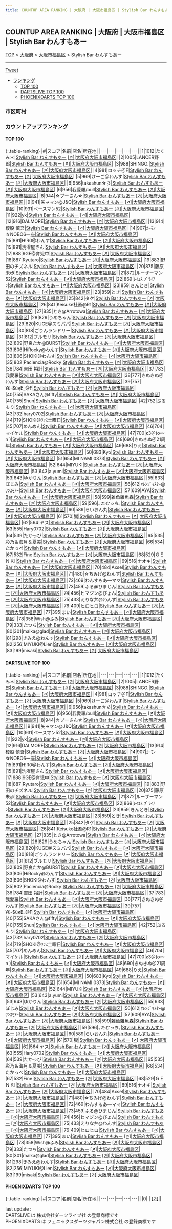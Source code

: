 ```yaml
---
title: COUNTUP AREA RANKING | 大阪府 | 大阪市福島区 | Stylish Bar わんすもあー
---
```

## COUNTUP AREA RANKING | 大阪府 | 大阪市福島区 | Stylish Bar わんすもあー

[TOP](/darts/rank/) > [大阪府](/darts/rank/大阪府/) > [大阪市福島区](/darts/rank/大阪府/大阪市福島区/) > Stylish Bar わんすもあー

___

<a href="https://twitter.com/share?ref_src=twsrc%5Etfw" data-text="COUNTUP AREA RANKING | 大阪府大阪市福島区Stylish Bar わんすもあー" class="twitter-share-button" data-hashtags="DARTSLIVE,PHOENIXDARTS,darts,ダーツ" data-show-count="false">Tweet</a>

* [ランキング](#カウントアップランキング)
    * [TOP 100](#top-100)
    * [DARTSLIVE TOP 100](#dartslive-top-100)
    * [PHOENIXDARTS TOP 100](#phoenixdarts-top-100)

### 市区町村

<ul>

</ul>

### カウントアップランキング

#### TOP 100



{:.table-ranking}
|#|スコア|名前|店名|所在地|
|---|---|---|---|---|
|1|1012|<span class="rank-name-dl">たくみ＊</span>|<a href="/darts/rank/shops/57f2ab80351f2fa0a3f63593b5358cc4.html">Stylish Bar わんすもあー</a> <a href="https://search.dartslive.com/jp/shop/57f2ab80351f2fa0a3f63593b5358cc4">[↗]</a>|<a href="/darts/rank/大阪府/大阪市福島区">大阪府大阪市福島区</a>|
|2|1005|<span class="rank-name-dl">LANCER野郎</span>|<a href="/darts/rank/shops/57f2ab80351f2fa0a3f63593b5358cc4.html">Stylish Bar わんすもあー</a> <a href="https://search.dartslive.com/jp/shop/57f2ab80351f2fa0a3f63593b5358cc4">[↗]</a>|<a href="/darts/rank/大阪府/大阪市福島区">大阪府大阪市福島区</a>|
|3|988|<span class="rank-name-dl">SHINGO.</span>|<a href="/darts/rank/shops/57f2ab80351f2fa0a3f63593b5358cc4.html">Stylish Bar わんすもあー</a> <a href="https://search.dartslive.com/jp/shop/57f2ab80351f2fa0a3f63593b5358cc4">[↗]</a>|<a href="/darts/rank/大阪府/大阪市福島区">大阪府大阪市福島区</a>|
|4|981|<span class="rank-name-dl">ロッチ＠F</span>|<a href="/darts/rank/shops/57f2ab80351f2fa0a3f63593b5358cc4.html">Stylish Bar わんすもあー</a> <a href="https://search.dartslive.com/jp/shop/57f2ab80351f2fa0a3f63593b5358cc4">[↗]</a>|<a href="/darts/rank/大阪府/大阪市福島区">大阪府大阪市福島区</a>|
|5|969|<span class="rank-name-dl">けーご＠わんす</span>|<a href="/darts/rank/shops/57f2ab80351f2fa0a3f63593b5358cc4.html">Stylish Bar わんすもあー</a> <a href="https://search.dartslive.com/jp/shop/57f2ab80351f2fa0a3f63593b5358cc4">[↗]</a>|<a href="/darts/rank/大阪府/大阪市福島区">大阪府大阪市福島区</a>|
|6|956|<span class="rank-name-dl">takashun☆彡</span>|<a href="/darts/rank/shops/57f2ab80351f2fa0a3f63593b5358cc4.html">Stylish Bar わんすもあー</a> <a href="https://search.dartslive.com/jp/shop/57f2ab80351f2fa0a3f63593b5358cc4">[↗]</a>|<a href="/darts/rank/大阪府/大阪市福島区">大阪府大阪市福島区</a>|
|6|956|<span class="rank-name-dl">我愛羅/bull</span>|<a href="/darts/rank/shops/57f2ab80351f2fa0a3f63593b5358cc4.html">Stylish Bar わんすもあー</a> <a href="https://search.dartslive.com/jp/shop/57f2ab80351f2fa0a3f63593b5358cc4">[↗]</a>|<a href="/darts/rank/大阪府/大阪市福島区">大阪府大阪市福島区</a>|
|8|944|<span class="rank-name-dl">☆プーさん☆</span>|<a href="/darts/rank/shops/57f2ab80351f2fa0a3f63593b5358cc4.html">Stylish Bar わんすもあー</a> <a href="https://search.dartslive.com/jp/shop/57f2ab80351f2fa0a3f63593b5358cc4">[↗]</a>|<a href="/darts/rank/大阪府/大阪市福島区">大阪府大阪市福島区</a>|
|9|941|<span class="rank-name-dl">矢→マン@J&amp;Q</span>|<a href="/darts/rank/shops/57f2ab80351f2fa0a3f63593b5358cc4.html">Stylish Bar わんすもあー</a> <a href="https://search.dartslive.com/jp/shop/57f2ab80351f2fa0a3f63593b5358cc4">[↗]</a>|<a href="/darts/rank/大阪府/大阪市福島区">大阪府大阪市福島区</a>|
|10|931|<span class="rank-name-dl">ベースマン52</span>|<a href="/darts/rank/shops/57f2ab80351f2fa0a3f63593b5358cc4.html">Stylish Bar わんすもあー</a> <a href="https://search.dartslive.com/jp/shop/57f2ab80351f2fa0a3f63593b5358cc4">[↗]</a>|<a href="/darts/rank/大阪府/大阪市福島区">大阪府大阪市福島区</a>|
|11|922|<span class="rank-name-dl">yk</span>|<a href="/darts/rank/shops/57f2ab80351f2fa0a3f63593b5358cc4.html">Stylish Bar わんすもあー</a> <a href="https://search.dartslive.com/jp/shop/57f2ab80351f2fa0a3f63593b5358cc4">[↗]</a>|<a href="/darts/rank/大阪府/大阪市福島区">大阪府大阪市福島区</a>|
|12|916|<span class="rank-name-dl">DALMORE</span>|<a href="/darts/rank/shops/57f2ab80351f2fa0a3f63593b5358cc4.html">Stylish Bar わんすもあー</a> <a href="https://search.dartslive.com/jp/shop/57f2ab80351f2fa0a3f63593b5358cc4">[↗]</a>|<a href="/darts/rank/大阪府/大阪市福島区">大阪府大阪市福島区</a>|
|13|914|<span class="rank-name-dl">榎股 慎吾</span>|<a href="/darts/rank/shops/57f2ab80351f2fa0a3f63593b5358cc4.html">Stylish Bar わんすもあー</a> <a href="https://search.dartslive.com/jp/shop/57f2ab80351f2fa0a3f63593b5358cc4">[↗]</a>|<a href="/darts/rank/大阪府/大阪市福島区">大阪府大阪市福島区</a>|
|14|907|<span class="rank-name-dl">ｶｰﾓﾝ☆NOBO6一座</span>|<a href="/darts/rank/shops/57f2ab80351f2fa0a3f63593b5358cc4.html">Stylish Bar わんすもあー</a> <a href="https://search.dartslive.com/jp/shop/57f2ab80351f2fa0a3f63593b5358cc4">[↗]</a>|<a href="/darts/rank/大阪府/大阪市福島区">大阪府大阪市福島区</a>|
|15|891|<span class="rank-name-dl">H!R0@わんす</span>|<a href="/darts/rank/shops/57f2ab80351f2fa0a3f63593b5358cc4.html">Stylish Bar わんすもあー</a> <a href="https://search.dartslive.com/jp/shop/57f2ab80351f2fa0a3f63593b5358cc4">[↗]</a>|<a href="/darts/rank/大阪府/大阪市福島区">大阪府大阪市福島区</a>|
|15|891|<span class="rank-name-dl">洗濯屋さん</span>|<a href="/darts/rank/shops/57f2ab80351f2fa0a3f63593b5358cc4.html">Stylish Bar わんすもあー</a> <a href="https://search.dartslive.com/jp/shop/57f2ab80351f2fa0a3f63593b5358cc4">[↗]</a>|<a href="/darts/rank/大阪府/大阪市福島区">大阪府大阪市福島区</a>|
|17|888|<span class="rank-name-dl">9GE@育児中</span>|<a href="/darts/rank/shops/57f2ab80351f2fa0a3f63593b5358cc4.html">Stylish Bar わんすもあー</a> <a href="https://search.dartslive.com/jp/shop/57f2ab80351f2fa0a3f63593b5358cc4">[↗]</a>|<a href="/darts/rank/大阪府/大阪市福島区">大阪府大阪市福島区</a>|
|18|887|<span class="rank-name-dl">Ryutaro</span>|<a href="/darts/rank/shops/57f2ab80351f2fa0a3f63593b5358cc4.html">Stylish Bar わんすもあー</a> <a href="https://search.dartslive.com/jp/shop/57f2ab80351f2fa0a3f63593b5358cc4">[↗]</a>|<a href="/darts/rank/大阪府/大阪市福島区">大阪府大阪市福島区</a>|
|19|883|<span class="rank-name-dl">野田のチズネル</span>|<a href="/darts/rank/shops/57f2ab80351f2fa0a3f63593b5358cc4.html">Stylish Bar わんすもあー</a> <a href="https://search.dartslive.com/jp/shop/57f2ab80351f2fa0a3f63593b5358cc4">[↗]</a>|<a href="/darts/rank/大阪府/大阪市福島区">大阪府大阪市福島区</a>|
|20|875|<span class="rank-name-dl">藤原 未歩</span>|<a href="/darts/rank/shops/57f2ab80351f2fa0a3f63593b5358cc4.html">Stylish Bar わんすもあー</a> <a href="https://search.dartslive.com/jp/shop/57f2ab80351f2fa0a3f63593b5358cc4">[↗]</a>|<a href="/darts/rank/大阪府/大阪市福島区">大阪府大阪市福島区</a>|
|21|872|<span class="rank-name-dl">ルーザーマン52</span>|<a href="/darts/rank/shops/57f2ab80351f2fa0a3f63593b5358cc4.html">Stylish Bar わんすもあー</a> <a href="https://search.dartslive.com/jp/shop/57f2ab80351f2fa0a3f63593b5358cc4">[↗]</a>|<a href="/darts/rank/大阪府/大阪市福島区">大阪府大阪市福島区</a>|
|22|869|<span class="rank-name-dl">ﾚｲｴｽ ﾌﾞﾗｲｱﾝ</span>|<a href="/darts/rank/shops/57f2ab80351f2fa0a3f63593b5358cc4.html">Stylish Bar わんすもあー</a> <a href="https://search.dartslive.com/jp/shop/57f2ab80351f2fa0a3f63593b5358cc4">[↗]</a>|<a href="/darts/rank/大阪府/大阪市福島区">大阪府大阪市福島区</a>|
|23|859|<span class="rank-name-dl">きんとき</span>|<a href="/darts/rank/shops/57f2ab80351f2fa0a3f63593b5358cc4.html">Stylish Bar わんすもあー</a> <a href="https://search.dartslive.com/jp/shop/57f2ab80351f2fa0a3f63593b5358cc4">[↗]</a>|<a href="/darts/rank/大阪府/大阪市福島区">大阪府大阪市福島区</a>|
|23|859|<span class="rank-name-dl">とき</span>|<a href="/darts/rank/shops/57f2ab80351f2fa0a3f63593b5358cc4.html">Stylish Bar わんすもあー</a> <a href="https://search.dartslive.com/jp/shop/57f2ab80351f2fa0a3f63593b5358cc4">[↗]</a>|<a href="/darts/rank/大阪府/大阪市福島区">大阪府大阪市福島区</a>|
|25|842|<span class="rank-name-dl">タケ</span>|<a href="/darts/rank/shops/57f2ab80351f2fa0a3f63593b5358cc4.html">Stylish Bar わんすもあー</a> <a href="https://search.dartslive.com/jp/shop/57f2ab80351f2fa0a3f63593b5358cc4">[↗]</a>|<a href="/darts/rank/大阪府/大阪市福島区">大阪府大阪市福島区</a>|
|26|841|<span class="rank-name-dl">Keisuke社畜@R1</span>|<a href="/darts/rank/shops/57f2ab80351f2fa0a3f63593b5358cc4.html">Stylish Bar わんすもあー</a> <a href="https://search.dartslive.com/jp/shop/57f2ab80351f2fa0a3f63593b5358cc4">[↗]</a>|<a href="/darts/rank/大阪府/大阪市福島区">大阪府大阪市福島区</a>|
|27|835|<span class="rank-name-dl">とき@Arrotowa</span>|<a href="/darts/rank/shops/57f2ab80351f2fa0a3f63593b5358cc4.html">Stylish Bar わんすもあー</a> <a href="https://search.dartslive.com/jp/shop/57f2ab80351f2fa0a3f63593b5358cc4">[↗]</a>|<a href="/darts/rank/大阪府/大阪市福島区">大阪府大阪市福島区</a>|
|28|829|<span class="rank-name-dl">うめちゃん</span>|<a href="/darts/rank/shops/57f2ab80351f2fa0a3f63593b5358cc4.html">Stylish Bar わんすもあー</a> <a href="https://search.dartslive.com/jp/shop/57f2ab80351f2fa0a3f63593b5358cc4">[↗]</a>|<a href="/darts/rank/大阪府/大阪市福島区">大阪府大阪市福島区</a>|
|29|820|<span class="rank-name-dl">KUGE@スミパパ</span>|<a href="/darts/rank/shops/57f2ab80351f2fa0a3f63593b5358cc4.html">Stylish Bar わんすもあー</a> <a href="https://search.dartslive.com/jp/shop/57f2ab80351f2fa0a3f63593b5358cc4">[↗]</a>|<a href="/darts/rank/大阪府/大阪市福島区">大阪府大阪市福島区</a>|
|30|818|<span class="rank-name-dl">ごりんランドリー</span>|<a href="/darts/rank/shops/57f2ab80351f2fa0a3f63593b5358cc4.html">Stylish Bar わんすもあー</a> <a href="https://search.dartslive.com/jp/shop/57f2ab80351f2fa0a3f63593b5358cc4">[↗]</a>|<a href="/darts/rank/大阪府/大阪市福島区">大阪府大阪市福島区</a>|
|31|812|<span class="rank-name-dl">ブルモリ</span>|<a href="/darts/rank/shops/57f2ab80351f2fa0a3f63593b5358cc4.html">Stylish Bar わんすもあー</a> <a href="https://search.dartslive.com/jp/shop/57f2ab80351f2fa0a3f63593b5358cc4">[↗]</a>|<a href="/darts/rank/大阪府/大阪市福島区">大阪府大阪市福島区</a>|
|32|809|<span class="rank-name-dl">野良たか@BURST</span>|<a href="/darts/rank/shops/57f2ab80351f2fa0a3f63593b5358cc4.html">Stylish Bar わんすもあー</a> <a href="https://search.dartslive.com/jp/shop/57f2ab80351f2fa0a3f63593b5358cc4">[↗]</a>|<a href="/darts/rank/大阪府/大阪市福島区">大阪府大阪市福島区</a>|
|33|806|<span class="rank-name-dl">HiRocky@わんす</span>|<a href="/darts/rank/shops/57f2ab80351f2fa0a3f63593b5358cc4.html">Stylish Bar わんすもあー</a> <a href="https://search.dartslive.com/jp/shop/57f2ab80351f2fa0a3f63593b5358cc4">[↗]</a>|<a href="/darts/rank/大阪府/大阪市福島区">大阪府大阪市福島区</a>|
|33|806|<span class="rank-name-dl">SHOKI@わんす</span>|<a href="/darts/rank/shops/57f2ab80351f2fa0a3f63593b5358cc4.html">Stylish Bar わんすもあー</a> <a href="https://search.dartslive.com/jp/shop/57f2ab80351f2fa0a3f63593b5358cc4">[↗]</a>|<a href="/darts/rank/大阪府/大阪市福島区">大阪府大阪市福島区</a>|
|35|802|<span class="rank-name-dl">Paciencia@Rocky</span>|<a href="/darts/rank/shops/57f2ab80351f2fa0a3f63593b5358cc4.html">Stylish Bar わんすもあー</a> <a href="https://search.dartslive.com/jp/shop/57f2ab80351f2fa0a3f63593b5358cc4">[↗]</a>|<a href="/darts/rank/大阪府/大阪市福島区">大阪府大阪市福島区</a>|
|36|784|<span class="rank-name-dl">吉田 裕計</span>|<a href="/darts/rank/shops/57f2ab80351f2fa0a3f63593b5358cc4.html">Stylish Bar わんすもあー</a> <a href="https://search.dartslive.com/jp/shop/57f2ab80351f2fa0a3f63593b5358cc4">[↗]</a>|<a href="/darts/rank/大阪府/大阪市福島区">大阪府大阪市福島区</a>|
|37|783|<span class="rank-name-dl">我愛羅</span>|<a href="/darts/rank/shops/57f2ab80351f2fa0a3f63593b5358cc4.html">Stylish Bar わんすもあー</a> <a href="https://search.dartslive.com/jp/shop/57f2ab80351f2fa0a3f63593b5358cc4">[↗]</a>|<a href="/darts/rank/大阪府/大阪市福島区">大阪府大阪市福島区</a>|
|38|777|<span class="rank-name-dl">きぬきぬ＠わんす</span>|<a href="/darts/rank/shops/57f2ab80351f2fa0a3f63593b5358cc4.html">Stylish Bar わんすもあー</a> <a href="https://search.dartslive.com/jp/shop/57f2ab80351f2fa0a3f63593b5358cc4">[↗]</a>|<a href="/darts/rank/大阪府/大阪市福島区">大阪府大阪市福島区</a>|
|39|757|<span class="rank-name-dl">¥ü-$üӄE̷_@F</span>|<a href="/darts/rank/shops/57f2ab80351f2fa0a3f63593b5358cc4.html">Stylish Bar わんすもあー</a> <a href="https://search.dartslive.com/jp/shop/57f2ab80351f2fa0a3f63593b5358cc4">[↗]</a>|<a href="/darts/rank/大阪府/大阪市福島区">大阪府大阪市福島区</a>|
|40|755|<span class="rank-name-dl">SAKAさん@fifty</span>|<a href="/darts/rank/shops/57f2ab80351f2fa0a3f63593b5358cc4.html">Stylish Bar わんすもあー</a> <a href="https://search.dartslive.com/jp/shop/57f2ab80351f2fa0a3f63593b5358cc4">[↗]</a>|<a href="/darts/rank/大阪府/大阪市福島区">大阪府大阪市福島区</a>|
|40|755|<span class="rank-name-dl">Shun</span>|<a href="/darts/rank/shops/57f2ab80351f2fa0a3f63593b5358cc4.html">Stylish Bar わんすもあー</a> <a href="https://search.dartslive.com/jp/shop/57f2ab80351f2fa0a3f63593b5358cc4">[↗]</a>|<a href="/darts/rank/大阪府/大阪市福島区">大阪府大阪市福島区</a>|
|42|752|<span class="rank-name-dl">ぶるもり</span>|<a href="/darts/rank/shops/57f2ab80351f2fa0a3f63593b5358cc4.html">Stylish Bar わんすもあー</a> <a href="https://search.dartslive.com/jp/shop/57f2ab80351f2fa0a3f63593b5358cc4">[↗]</a>|<a href="/darts/rank/大阪府/大阪市福島区">大阪府大阪市福島区</a>|
|43|732|<span class="rank-name-dl">hary0702</span>|<a href="/darts/rank/shops/57f2ab80351f2fa0a3f63593b5358cc4.html">Stylish Bar わんすもあー</a> <a href="https://search.dartslive.com/jp/shop/57f2ab80351f2fa0a3f63593b5358cc4">[↗]</a>|<a href="/darts/rank/大阪府/大阪市福島区">大阪府大阪市福島区</a>|
|44|719|<span class="rank-name-dl">SHOKI@ﾜﾝｽ土曜日</span>|<a href="/darts/rank/shops/57f2ab80351f2fa0a3f63593b5358cc4.html">Stylish Bar わんすもあー</a> <a href="https://search.dartslive.com/jp/shop/57f2ab80351f2fa0a3f63593b5358cc4">[↗]</a>|<a href="/darts/rank/大阪府/大阪市福島区">大阪府大阪市福島区</a>|
|45|707|<span class="rank-name-dl">めんめん</span>|<a href="/darts/rank/shops/57f2ab80351f2fa0a3f63593b5358cc4.html">Stylish Bar わんすもあー</a> <a href="https://search.dartslive.com/jp/shop/57f2ab80351f2fa0a3f63593b5358cc4">[↗]</a>|<a href="/darts/rank/大阪府/大阪市福島区">大阪府大阪市福島区</a>|
|46|704|<span class="rank-name-dl">マイケル</span>|<a href="/darts/rank/shops/57f2ab80351f2fa0a3f63593b5358cc4.html">Stylish Bar わんすもあー</a> <a href="https://search.dartslive.com/jp/shop/57f2ab80351f2fa0a3f63593b5358cc4">[↗]</a>|<a href="/darts/rank/大阪府/大阪市福島区">大阪府大阪市福島区</a>|
|47|700|<span class="rank-name-dl">κ3＠\(o〰n )</span>|<a href="/darts/rank/shops/57f2ab80351f2fa0a3f63593b5358cc4.html">Stylish Bar わんすもあー</a> <a href="https://search.dartslive.com/jp/shop/57f2ab80351f2fa0a3f63593b5358cc4">[↗]</a>|<a href="/darts/rank/大阪府/大阪市福島区">大阪府大阪市福島区</a>|
|48|690|<span class="rank-name-dl">きぬきぬ＠21周年</span>|<a href="/darts/rank/shops/57f2ab80351f2fa0a3f63593b5358cc4.html">Stylish Bar わんすもあー</a> <a href="https://search.dartslive.com/jp/shop/57f2ab80351f2fa0a3f63593b5358cc4">[↗]</a>|<a href="/darts/rank/大阪府/大阪市福島区">大阪府大阪市福島区</a>|
|49|688|<span class="rank-name-dl">りえ</span>|<a href="/darts/rank/shops/57f2ab80351f2fa0a3f63593b5358cc4.html">Stylish Bar わんすもあー</a> <a href="https://search.dartslive.com/jp/shop/57f2ab80351f2fa0a3f63593b5358cc4">[↗]</a>|<a href="/darts/rank/大阪府/大阪市福島区">大阪府大阪市福島区</a>|
|50|683|<span class="rank-name-dl">Kyo</span>|<a href="/darts/rank/shops/57f2ab80351f2fa0a3f63593b5358cc4.html">Stylish Bar わんすもあー</a> <a href="https://search.dartslive.com/jp/shop/57f2ab80351f2fa0a3f63593b5358cc4">[↗]</a>|<a href="/darts/rank/大阪府/大阪市福島区">大阪府大阪市福島区</a>|
|51|654|<span class="rank-name-dl">MI NAMI 0373</span>|<a href="/darts/rank/shops/57f2ab80351f2fa0a3f63593b5358cc4.html">Stylish Bar わんすもあー</a> <a href="https://search.dartslive.com/jp/shop/57f2ab80351f2fa0a3f63593b5358cc4">[↗]</a>|<a href="/darts/rank/大阪府/大阪市福島区">大阪府大阪市福島区</a>|
|52|644|<span class="rank-name-dl">MIYUKI</span>|<a href="/darts/rank/shops/57f2ab80351f2fa0a3f63593b5358cc4.html">Stylish Bar わんすもあー</a> <a href="https://search.dartslive.com/jp/shop/57f2ab80351f2fa0a3f63593b5358cc4">[↗]</a>|<a href="/darts/rank/大阪府/大阪市福島区">大阪府大阪市福島区</a>|
|53|643|<span class="rank-name-dl">a.yumi</span>|<a href="/darts/rank/shops/57f2ab80351f2fa0a3f63593b5358cc4.html">Stylish Bar わんすもあー</a> <a href="https://search.dartslive.com/jp/shop/57f2ab80351f2fa0a3f63593b5358cc4">[↗]</a>|<a href="/darts/rank/大阪府/大阪市福島区">大阪府大阪市福島区</a>|
|53|643|<span class="rank-name-dl">ゆかりん</span>|<a href="/darts/rank/shops/57f2ab80351f2fa0a3f63593b5358cc4.html">Stylish Bar わんすもあー</a> <a href="https://search.dartslive.com/jp/shop/57f2ab80351f2fa0a3f63593b5358cc4">[↗]</a>|<a href="/darts/rank/大阪府/大阪市福島区">大阪府大阪市福島区</a>|
|55|633|<span class="rank-name-dl">ぽじみ</span>|<a href="/darts/rank/shops/57f2ab80351f2fa0a3f63593b5358cc4.html">Stylish Bar わんすもあー</a> <a href="https://search.dartslive.com/jp/shop/57f2ab80351f2fa0a3f63593b5358cc4">[↗]</a>|<a href="/darts/rank/大阪府/大阪市福島区">大阪府大阪市福島区</a>|
|56|612|<span class="rank-name-dl">ｵﾚﾝｼﾞﾏｽﾀｰ@ﾜﾝｽﾓｱｰ</span>|<a href="/darts/rank/shops/57f2ab80351f2fa0a3f63593b5358cc4.html">Stylish Bar わんすもあー</a> <a href="https://search.dartslive.com/jp/shop/57f2ab80351f2fa0a3f63593b5358cc4">[↗]</a>|<a href="/darts/rank/大阪府/大阪市福島区">大阪府大阪市福島区</a>|
|57|609|<span class="rank-name-dl">AYA</span>|<a href="/darts/rank/shops/57f2ab80351f2fa0a3f63593b5358cc4.html">Stylish Bar わんすもあー</a> <a href="https://search.dartslive.com/jp/shop/57f2ab80351f2fa0a3f63593b5358cc4">[↗]</a>|<a href="/darts/rank/大阪府/大阪市福島区">大阪府大阪市福島区</a>|
|58|599|<span class="rank-name-dl">雑魚雑魚森</span>|<a href="/darts/rank/shops/57f2ab80351f2fa0a3f63593b5358cc4.html">Stylish Bar わんすもあー</a> <a href="https://search.dartslive.com/jp/shop/57f2ab80351f2fa0a3f63593b5358cc4">[↗]</a>|<a href="/darts/rank/大阪府/大阪市福島区">大阪府大阪市福島区</a>|
|59|596|<span class="rank-name-dl">*｡たむっち｡*</span>|<a href="/darts/rank/shops/57f2ab80351f2fa0a3f63593b5358cc4.html">Stylish Bar わんすもあー</a> <a href="https://search.dartslive.com/jp/shop/57f2ab80351f2fa0a3f63593b5358cc4">[↗]</a>|<a href="/darts/rank/大阪府/大阪市福島区">大阪府大阪市福島区</a>|
|60|589|<span class="rank-name-dl">らいおん丸</span>|<a href="/darts/rank/shops/57f2ab80351f2fa0a3f63593b5358cc4.html">Stylish Bar わんすもあー</a> <a href="https://search.dartslive.com/jp/shop/57f2ab80351f2fa0a3f63593b5358cc4">[↗]</a>|<a href="/darts/rank/大阪府/大阪市福島区">大阪府大阪市福島区</a>|
|61|570|<span class="rank-name-dl">朧</span>|<a href="/darts/rank/shops/57f2ab80351f2fa0a3f63593b5358cc4.html">Stylish Bar わんすもあー</a> <a href="https://search.dartslive.com/jp/shop/57f2ab80351f2fa0a3f63593b5358cc4">[↗]</a>|<a href="/darts/rank/大阪府/大阪市福島区">大阪府大阪市福島区</a>|
|62|564|<span class="rank-name-dl">ヤス</span>|<a href="/darts/rank/shops/57f2ab80351f2fa0a3f63593b5358cc4.html">Stylish Bar わんすもあー</a> <a href="https://search.dartslive.com/jp/shop/57f2ab80351f2fa0a3f63593b5358cc4">[↗]</a>|<a href="/darts/rank/大阪府/大阪市福島区">大阪府大阪市福島区</a>|
|63|555|<span class="rank-name-dl">Hary0702</span>|<a href="/darts/rank/shops/57f2ab80351f2fa0a3f63593b5358cc4.html">Stylish Bar わんすもあー</a> <a href="https://search.dartslive.com/jp/shop/57f2ab80351f2fa0a3f63593b5358cc4">[↗]</a>|<a href="/darts/rank/大阪府/大阪市福島区">大阪府大阪市福島区</a>|
|64|539|<span class="rank-name-dl">たかっぴ</span>|<a href="/darts/rank/shops/57f2ab80351f2fa0a3f63593b5358cc4.html">Stylish Bar わんすもあー</a> <a href="https://search.dartslive.com/jp/shop/57f2ab80351f2fa0a3f63593b5358cc4">[↗]</a>|<a href="/darts/rank/大阪府/大阪市福島区">大阪府大阪市福島区</a>|
|65|535|<span class="rank-name-dl">彩乃＆海月＆夏美</span>|<a href="/darts/rank/shops/57f2ab80351f2fa0a3f63593b5358cc4.html">Stylish Bar わんすもあー</a> <a href="https://search.dartslive.com/jp/shop/57f2ab80351f2fa0a3f63593b5358cc4">[↗]</a>|<a href="/darts/rank/大阪府/大阪市福島区">大阪府大阪市福島区</a>|
|66|534|<span class="rank-name-dl">たかっぺ</span>|<a href="/darts/rank/shops/57f2ab80351f2fa0a3f63593b5358cc4.html">Stylish Bar わんすもあー</a> <a href="https://search.dartslive.com/jp/shop/57f2ab80351f2fa0a3f63593b5358cc4">[↗]</a>|<a href="/darts/rank/大阪府/大阪市福島区">大阪府大阪市福島区</a>|
|67|532|<span class="rank-name-dl">Fine</span>|<a href="/darts/rank/shops/57f2ab80351f2fa0a3f63593b5358cc4.html">Stylish Bar わんすもあー</a> <a href="https://search.dartslive.com/jp/shop/57f2ab80351f2fa0a3f63593b5358cc4">[↗]</a>|<a href="/darts/rank/大阪府/大阪市福島区">大阪府大阪市福島区</a>|
|68|529|<span class="rank-name-dl">ＧＥＮＫI</span>|<a href="/darts/rank/shops/57f2ab80351f2fa0a3f63593b5358cc4.html">Stylish Bar わんすもあー</a> <a href="https://search.dartslive.com/jp/shop/57f2ab80351f2fa0a3f63593b5358cc4">[↗]</a>|<a href="/darts/rank/大阪府/大阪市福島区">大阪府大阪市福島区</a>|
|69|516|<span class="rank-name-dl">ナオキ</span>|<a href="/darts/rank/shops/57f2ab80351f2fa0a3f63593b5358cc4.html">Stylish Bar わんすもあー</a> <a href="https://search.dartslive.com/jp/shop/57f2ab80351f2fa0a3f63593b5358cc4">[↗]</a>|<a href="/darts/rank/大阪府/大阪市福島区">大阪府大阪市福島区</a>|
|70|484|<span class="rank-name-dl">Axsel</span>|<a href="/darts/rank/shops/57f2ab80351f2fa0a3f63593b5358cc4.html">Stylish Bar わんすもあー</a> <a href="https://search.dartslive.com/jp/shop/57f2ab80351f2fa0a3f63593b5358cc4">[↗]</a>|<a href="/darts/rank/大阪府/大阪市福島区">大阪府大阪市福島区</a>|
|71|480|<span class="rank-name-dl">☆ちみげ@わんす</span>|<a href="/darts/rank/shops/57f2ab80351f2fa0a3f63593b5358cc4.html">Stylish Bar わんすもあー</a> <a href="https://search.dartslive.com/jp/shop/57f2ab80351f2fa0a3f63593b5358cc4">[↗]</a>|<a href="/darts/rank/大阪府/大阪市福島区">大阪府大阪市福島区</a>|
|72|469|<span class="rank-name-dl">わんすもあ―ママ</span>|<a href="/darts/rank/shops/57f2ab80351f2fa0a3f63593b5358cc4.html">Stylish Bar わんすもあー</a> <a href="https://search.dartslive.com/jp/shop/57f2ab80351f2fa0a3f63593b5358cc4">[↗]</a>|<a href="/darts/rank/大阪府/大阪市福島区">大阪府大阪市福島区</a>|
|73|459|<span class="rank-name-dl">ふる@ひまじん</span>|<a href="/darts/rank/shops/57f2ab80351f2fa0a3f63593b5358cc4.html">Stylish Bar わんすもあー</a> <a href="https://search.dartslive.com/jp/shop/57f2ab80351f2fa0a3f63593b5358cc4">[↗]</a>|<a href="/darts/rank/大阪府/大阪市福島区">大阪府大阪市福島区</a>|
|74|456|<span class="rank-name-dl">ヒマジン@ぴょん</span>|<a href="/darts/rank/shops/57f2ab80351f2fa0a3f63593b5358cc4.html">Stylish Bar わんすもあー</a> <a href="https://search.dartslive.com/jp/shop/57f2ab80351f2fa0a3f63593b5358cc4">[↗]</a>|<a href="/darts/rank/大阪府/大阪市福島区">大阪府大阪市福島区</a>|
|75|433|<span class="rank-name-dl">えりな丼@わんす</span>|<a href="/darts/rank/shops/57f2ab80351f2fa0a3f63593b5358cc4.html">Stylish Bar わんすもあー</a> <a href="https://search.dartslive.com/jp/shop/57f2ab80351f2fa0a3f63593b5358cc4">[↗]</a>|<a href="/darts/rank/大阪府/大阪市福島区">大阪府大阪市福島区</a>|
|76|409|<span class="rank-name-dl">ヒロヒロ</span>|<a href="/darts/rank/shops/57f2ab80351f2fa0a3f63593b5358cc4.html">Stylish Bar わんすもあー</a> <a href="https://search.dartslive.com/jp/shop/57f2ab80351f2fa0a3f63593b5358cc4">[↗]</a>|<a href="/darts/rank/大阪府/大阪市福島区">大阪府大阪市福島区</a>|
|77|395|<span class="rank-name-dl">まい</span>|<a href="/darts/rank/shops/57f2ab80351f2fa0a3f63593b5358cc4.html">Stylish Bar わんすもあー</a> <a href="https://search.dartslive.com/jp/shop/57f2ab80351f2fa0a3f63593b5358cc4">[↗]</a>|<a href="/darts/rank/大阪府/大阪市福島区">大阪府大阪市福島区</a>|
|78|358|<span class="rank-name-dl">Wish@ふみ</span>|<a href="/darts/rank/shops/57f2ab80351f2fa0a3f63593b5358cc4.html">Stylish Bar わんすもあー</a> <a href="https://search.dartslive.com/jp/shop/57f2ab80351f2fa0a3f63593b5358cc4">[↗]</a>|<a href="/darts/rank/大阪府/大阪市福島区">大阪府大阪市福島区</a>|
|79|333|<span class="rank-name-dl">たつち</span>|<a href="/darts/rank/shops/57f2ab80351f2fa0a3f63593b5358cc4.html">Stylish Bar わんすもあー</a> <a href="https://search.dartslive.com/jp/shop/57f2ab80351f2fa0a3f63593b5358cc4">[↗]</a>|<a href="/darts/rank/大阪府/大阪市福島区">大阪府大阪市福島区</a>|
|80|301|<span class="rank-name-dl">maika@glad</span>|<a href="/darts/rank/shops/57f2ab80351f2fa0a3f63593b5358cc4.html">Stylish Bar わんすもあー</a> <a href="https://search.dartslive.com/jp/shop/57f2ab80351f2fa0a3f63593b5358cc4">[↗]</a>|<a href="/darts/rank/大阪府/大阪市福島区">大阪府大阪市福島区</a>|
|81|298|<span class="rank-name-dl">きみえ@わんす</span>|<a href="/darts/rank/shops/57f2ab80351f2fa0a3f63593b5358cc4.html">Stylish Bar わんすもあー</a> <a href="https://search.dartslive.com/jp/shop/57f2ab80351f2fa0a3f63593b5358cc4">[↗]</a>|<a href="/darts/rank/大阪府/大阪市福島区">大阪府大阪市福島区</a>|
|82|256|<span class="rank-name-dl">MIYUKI@Lien</span>|<a href="/darts/rank/shops/57f2ab80351f2fa0a3f63593b5358cc4.html">Stylish Bar わんすもあー</a> <a href="https://search.dartslive.com/jp/shop/57f2ab80351f2fa0a3f63593b5358cc4">[↗]</a>|<a href="/darts/rank/大阪府/大阪市福島区">大阪府大阪市福島区</a>|
|83|199|<span class="rank-name-dl">misaki</span>|<a href="/darts/rank/shops/57f2ab80351f2fa0a3f63593b5358cc4.html">Stylish Bar わんすもあー</a> <a href="https://search.dartslive.com/jp/shop/57f2ab80351f2fa0a3f63593b5358cc4">[↗]</a>|<a href="/darts/rank/大阪府/大阪市福島区">大阪府大阪市福島区</a>|


#### DARTSLIVE TOP 100



{:.table-ranking}
|#|スコア|名前|店名|所在地|
|---|---|---|---|---|
|1|1012|<span class="rank-name-dl">たくみ＊</span>|<a href="/darts/rank/shops/57f2ab80351f2fa0a3f63593b5358cc4.html">Stylish Bar わんすもあー</a> <a href="https://search.dartslive.com/jp/shop/57f2ab80351f2fa0a3f63593b5358cc4">[↗]</a>|<a href="/darts/rank/大阪府/大阪市福島区">大阪府大阪市福島区</a>|
|2|1005|<span class="rank-name-dl">LANCER野郎</span>|<a href="/darts/rank/shops/57f2ab80351f2fa0a3f63593b5358cc4.html">Stylish Bar わんすもあー</a> <a href="https://search.dartslive.com/jp/shop/57f2ab80351f2fa0a3f63593b5358cc4">[↗]</a>|<a href="/darts/rank/大阪府/大阪市福島区">大阪府大阪市福島区</a>|
|3|988|<span class="rank-name-dl">SHINGO.</span>|<a href="/darts/rank/shops/57f2ab80351f2fa0a3f63593b5358cc4.html">Stylish Bar わんすもあー</a> <a href="https://search.dartslive.com/jp/shop/57f2ab80351f2fa0a3f63593b5358cc4">[↗]</a>|<a href="/darts/rank/大阪府/大阪市福島区">大阪府大阪市福島区</a>|
|4|981|<span class="rank-name-dl">ロッチ＠F</span>|<a href="/darts/rank/shops/57f2ab80351f2fa0a3f63593b5358cc4.html">Stylish Bar わんすもあー</a> <a href="https://search.dartslive.com/jp/shop/57f2ab80351f2fa0a3f63593b5358cc4">[↗]</a>|<a href="/darts/rank/大阪府/大阪市福島区">大阪府大阪市福島区</a>|
|5|969|<span class="rank-name-dl">けーご＠わんす</span>|<a href="/darts/rank/shops/57f2ab80351f2fa0a3f63593b5358cc4.html">Stylish Bar わんすもあー</a> <a href="https://search.dartslive.com/jp/shop/57f2ab80351f2fa0a3f63593b5358cc4">[↗]</a>|<a href="/darts/rank/大阪府/大阪市福島区">大阪府大阪市福島区</a>|
|6|956|<span class="rank-name-dl">takashun☆彡</span>|<a href="/darts/rank/shops/57f2ab80351f2fa0a3f63593b5358cc4.html">Stylish Bar わんすもあー</a> <a href="https://search.dartslive.com/jp/shop/57f2ab80351f2fa0a3f63593b5358cc4">[↗]</a>|<a href="/darts/rank/大阪府/大阪市福島区">大阪府大阪市福島区</a>|
|6|956|<span class="rank-name-dl">我愛羅/bull</span>|<a href="/darts/rank/shops/57f2ab80351f2fa0a3f63593b5358cc4.html">Stylish Bar わんすもあー</a> <a href="https://search.dartslive.com/jp/shop/57f2ab80351f2fa0a3f63593b5358cc4">[↗]</a>|<a href="/darts/rank/大阪府/大阪市福島区">大阪府大阪市福島区</a>|
|8|944|<span class="rank-name-dl">☆プーさん☆</span>|<a href="/darts/rank/shops/57f2ab80351f2fa0a3f63593b5358cc4.html">Stylish Bar わんすもあー</a> <a href="https://search.dartslive.com/jp/shop/57f2ab80351f2fa0a3f63593b5358cc4">[↗]</a>|<a href="/darts/rank/大阪府/大阪市福島区">大阪府大阪市福島区</a>|
|9|941|<span class="rank-name-dl">矢→マン@J&amp;Q</span>|<a href="/darts/rank/shops/57f2ab80351f2fa0a3f63593b5358cc4.html">Stylish Bar わんすもあー</a> <a href="https://search.dartslive.com/jp/shop/57f2ab80351f2fa0a3f63593b5358cc4">[↗]</a>|<a href="/darts/rank/大阪府/大阪市福島区">大阪府大阪市福島区</a>|
|10|931|<span class="rank-name-dl">ベースマン52</span>|<a href="/darts/rank/shops/57f2ab80351f2fa0a3f63593b5358cc4.html">Stylish Bar わんすもあー</a> <a href="https://search.dartslive.com/jp/shop/57f2ab80351f2fa0a3f63593b5358cc4">[↗]</a>|<a href="/darts/rank/大阪府/大阪市福島区">大阪府大阪市福島区</a>|
|11|922|<span class="rank-name-dl">yk</span>|<a href="/darts/rank/shops/57f2ab80351f2fa0a3f63593b5358cc4.html">Stylish Bar わんすもあー</a> <a href="https://search.dartslive.com/jp/shop/57f2ab80351f2fa0a3f63593b5358cc4">[↗]</a>|<a href="/darts/rank/大阪府/大阪市福島区">大阪府大阪市福島区</a>|
|12|916|<span class="rank-name-dl">DALMORE</span>|<a href="/darts/rank/shops/57f2ab80351f2fa0a3f63593b5358cc4.html">Stylish Bar わんすもあー</a> <a href="https://search.dartslive.com/jp/shop/57f2ab80351f2fa0a3f63593b5358cc4">[↗]</a>|<a href="/darts/rank/大阪府/大阪市福島区">大阪府大阪市福島区</a>|
|13|914|<span class="rank-name-dl">榎股 慎吾</span>|<a href="/darts/rank/shops/57f2ab80351f2fa0a3f63593b5358cc4.html">Stylish Bar わんすもあー</a> <a href="https://search.dartslive.com/jp/shop/57f2ab80351f2fa0a3f63593b5358cc4">[↗]</a>|<a href="/darts/rank/大阪府/大阪市福島区">大阪府大阪市福島区</a>|
|14|907|<span class="rank-name-dl">ｶｰﾓﾝ☆NOBO6一座</span>|<a href="/darts/rank/shops/57f2ab80351f2fa0a3f63593b5358cc4.html">Stylish Bar わんすもあー</a> <a href="https://search.dartslive.com/jp/shop/57f2ab80351f2fa0a3f63593b5358cc4">[↗]</a>|<a href="/darts/rank/大阪府/大阪市福島区">大阪府大阪市福島区</a>|
|15|891|<span class="rank-name-dl">H!R0@わんす</span>|<a href="/darts/rank/shops/57f2ab80351f2fa0a3f63593b5358cc4.html">Stylish Bar わんすもあー</a> <a href="https://search.dartslive.com/jp/shop/57f2ab80351f2fa0a3f63593b5358cc4">[↗]</a>|<a href="/darts/rank/大阪府/大阪市福島区">大阪府大阪市福島区</a>|
|15|891|<span class="rank-name-dl">洗濯屋さん</span>|<a href="/darts/rank/shops/57f2ab80351f2fa0a3f63593b5358cc4.html">Stylish Bar わんすもあー</a> <a href="https://search.dartslive.com/jp/shop/57f2ab80351f2fa0a3f63593b5358cc4">[↗]</a>|<a href="/darts/rank/大阪府/大阪市福島区">大阪府大阪市福島区</a>|
|17|888|<span class="rank-name-dl">9GE@育児中</span>|<a href="/darts/rank/shops/57f2ab80351f2fa0a3f63593b5358cc4.html">Stylish Bar わんすもあー</a> <a href="https://search.dartslive.com/jp/shop/57f2ab80351f2fa0a3f63593b5358cc4">[↗]</a>|<a href="/darts/rank/大阪府/大阪市福島区">大阪府大阪市福島区</a>|
|18|887|<span class="rank-name-dl">Ryutaro</span>|<a href="/darts/rank/shops/57f2ab80351f2fa0a3f63593b5358cc4.html">Stylish Bar わんすもあー</a> <a href="https://search.dartslive.com/jp/shop/57f2ab80351f2fa0a3f63593b5358cc4">[↗]</a>|<a href="/darts/rank/大阪府/大阪市福島区">大阪府大阪市福島区</a>|
|19|883|<span class="rank-name-dl">野田のチズネル</span>|<a href="/darts/rank/shops/57f2ab80351f2fa0a3f63593b5358cc4.html">Stylish Bar わんすもあー</a> <a href="https://search.dartslive.com/jp/shop/57f2ab80351f2fa0a3f63593b5358cc4">[↗]</a>|<a href="/darts/rank/大阪府/大阪市福島区">大阪府大阪市福島区</a>|
|20|875|<span class="rank-name-dl">藤原 未歩</span>|<a href="/darts/rank/shops/57f2ab80351f2fa0a3f63593b5358cc4.html">Stylish Bar わんすもあー</a> <a href="https://search.dartslive.com/jp/shop/57f2ab80351f2fa0a3f63593b5358cc4">[↗]</a>|<a href="/darts/rank/大阪府/大阪市福島区">大阪府大阪市福島区</a>|
|21|872|<span class="rank-name-dl">ルーザーマン52</span>|<a href="/darts/rank/shops/57f2ab80351f2fa0a3f63593b5358cc4.html">Stylish Bar わんすもあー</a> <a href="https://search.dartslive.com/jp/shop/57f2ab80351f2fa0a3f63593b5358cc4">[↗]</a>|<a href="/darts/rank/大阪府/大阪市福島区">大阪府大阪市福島区</a>|
|22|869|<span class="rank-name-dl">ﾚｲｴｽ ﾌﾞﾗｲｱﾝ</span>|<a href="/darts/rank/shops/57f2ab80351f2fa0a3f63593b5358cc4.html">Stylish Bar わんすもあー</a> <a href="https://search.dartslive.com/jp/shop/57f2ab80351f2fa0a3f63593b5358cc4">[↗]</a>|<a href="/darts/rank/大阪府/大阪市福島区">大阪府大阪市福島区</a>|
|23|859|<span class="rank-name-dl">きんとき</span>|<a href="/darts/rank/shops/57f2ab80351f2fa0a3f63593b5358cc4.html">Stylish Bar わんすもあー</a> <a href="https://search.dartslive.com/jp/shop/57f2ab80351f2fa0a3f63593b5358cc4">[↗]</a>|<a href="/darts/rank/大阪府/大阪市福島区">大阪府大阪市福島区</a>|
|23|859|<span class="rank-name-dl">とき</span>|<a href="/darts/rank/shops/57f2ab80351f2fa0a3f63593b5358cc4.html">Stylish Bar わんすもあー</a> <a href="https://search.dartslive.com/jp/shop/57f2ab80351f2fa0a3f63593b5358cc4">[↗]</a>|<a href="/darts/rank/大阪府/大阪市福島区">大阪府大阪市福島区</a>|
|25|842|<span class="rank-name-dl">タケ</span>|<a href="/darts/rank/shops/57f2ab80351f2fa0a3f63593b5358cc4.html">Stylish Bar わんすもあー</a> <a href="https://search.dartslive.com/jp/shop/57f2ab80351f2fa0a3f63593b5358cc4">[↗]</a>|<a href="/darts/rank/大阪府/大阪市福島区">大阪府大阪市福島区</a>|
|26|841|<span class="rank-name-dl">Keisuke社畜@R1</span>|<a href="/darts/rank/shops/57f2ab80351f2fa0a3f63593b5358cc4.html">Stylish Bar わんすもあー</a> <a href="https://search.dartslive.com/jp/shop/57f2ab80351f2fa0a3f63593b5358cc4">[↗]</a>|<a href="/darts/rank/大阪府/大阪市福島区">大阪府大阪市福島区</a>|
|27|835|<span class="rank-name-dl">とき@Arrotowa</span>|<a href="/darts/rank/shops/57f2ab80351f2fa0a3f63593b5358cc4.html">Stylish Bar わんすもあー</a> <a href="https://search.dartslive.com/jp/shop/57f2ab80351f2fa0a3f63593b5358cc4">[↗]</a>|<a href="/darts/rank/大阪府/大阪市福島区">大阪府大阪市福島区</a>|
|28|829|<span class="rank-name-dl">うめちゃん</span>|<a href="/darts/rank/shops/57f2ab80351f2fa0a3f63593b5358cc4.html">Stylish Bar わんすもあー</a> <a href="https://search.dartslive.com/jp/shop/57f2ab80351f2fa0a3f63593b5358cc4">[↗]</a>|<a href="/darts/rank/大阪府/大阪市福島区">大阪府大阪市福島区</a>|
|29|820|<span class="rank-name-dl">KUGE@スミパパ</span>|<a href="/darts/rank/shops/57f2ab80351f2fa0a3f63593b5358cc4.html">Stylish Bar わんすもあー</a> <a href="https://search.dartslive.com/jp/shop/57f2ab80351f2fa0a3f63593b5358cc4">[↗]</a>|<a href="/darts/rank/大阪府/大阪市福島区">大阪府大阪市福島区</a>|
|30|818|<span class="rank-name-dl">ごりんランドリー</span>|<a href="/darts/rank/shops/57f2ab80351f2fa0a3f63593b5358cc4.html">Stylish Bar わんすもあー</a> <a href="https://search.dartslive.com/jp/shop/57f2ab80351f2fa0a3f63593b5358cc4">[↗]</a>|<a href="/darts/rank/大阪府/大阪市福島区">大阪府大阪市福島区</a>|
|31|812|<span class="rank-name-dl">ブルモリ</span>|<a href="/darts/rank/shops/57f2ab80351f2fa0a3f63593b5358cc4.html">Stylish Bar わんすもあー</a> <a href="https://search.dartslive.com/jp/shop/57f2ab80351f2fa0a3f63593b5358cc4">[↗]</a>|<a href="/darts/rank/大阪府/大阪市福島区">大阪府大阪市福島区</a>|
|32|809|<span class="rank-name-dl">野良たか@BURST</span>|<a href="/darts/rank/shops/57f2ab80351f2fa0a3f63593b5358cc4.html">Stylish Bar わんすもあー</a> <a href="https://search.dartslive.com/jp/shop/57f2ab80351f2fa0a3f63593b5358cc4">[↗]</a>|<a href="/darts/rank/大阪府/大阪市福島区">大阪府大阪市福島区</a>|
|33|806|<span class="rank-name-dl">HiRocky@わんす</span>|<a href="/darts/rank/shops/57f2ab80351f2fa0a3f63593b5358cc4.html">Stylish Bar わんすもあー</a> <a href="https://search.dartslive.com/jp/shop/57f2ab80351f2fa0a3f63593b5358cc4">[↗]</a>|<a href="/darts/rank/大阪府/大阪市福島区">大阪府大阪市福島区</a>|
|33|806|<span class="rank-name-dl">SHOKI@わんす</span>|<a href="/darts/rank/shops/57f2ab80351f2fa0a3f63593b5358cc4.html">Stylish Bar わんすもあー</a> <a href="https://search.dartslive.com/jp/shop/57f2ab80351f2fa0a3f63593b5358cc4">[↗]</a>|<a href="/darts/rank/大阪府/大阪市福島区">大阪府大阪市福島区</a>|
|35|802|<span class="rank-name-dl">Paciencia@Rocky</span>|<a href="/darts/rank/shops/57f2ab80351f2fa0a3f63593b5358cc4.html">Stylish Bar わんすもあー</a> <a href="https://search.dartslive.com/jp/shop/57f2ab80351f2fa0a3f63593b5358cc4">[↗]</a>|<a href="/darts/rank/大阪府/大阪市福島区">大阪府大阪市福島区</a>|
|36|784|<span class="rank-name-dl">吉田 裕計</span>|<a href="/darts/rank/shops/57f2ab80351f2fa0a3f63593b5358cc4.html">Stylish Bar わんすもあー</a> <a href="https://search.dartslive.com/jp/shop/57f2ab80351f2fa0a3f63593b5358cc4">[↗]</a>|<a href="/darts/rank/大阪府/大阪市福島区">大阪府大阪市福島区</a>|
|37|783|<span class="rank-name-dl">我愛羅</span>|<a href="/darts/rank/shops/57f2ab80351f2fa0a3f63593b5358cc4.html">Stylish Bar わんすもあー</a> <a href="https://search.dartslive.com/jp/shop/57f2ab80351f2fa0a3f63593b5358cc4">[↗]</a>|<a href="/darts/rank/大阪府/大阪市福島区">大阪府大阪市福島区</a>|
|38|777|<span class="rank-name-dl">きぬきぬ＠わんす</span>|<a href="/darts/rank/shops/57f2ab80351f2fa0a3f63593b5358cc4.html">Stylish Bar わんすもあー</a> <a href="https://search.dartslive.com/jp/shop/57f2ab80351f2fa0a3f63593b5358cc4">[↗]</a>|<a href="/darts/rank/大阪府/大阪市福島区">大阪府大阪市福島区</a>|
|39|757|<span class="rank-name-dl">¥ü-$üӄE̷_@F</span>|<a href="/darts/rank/shops/57f2ab80351f2fa0a3f63593b5358cc4.html">Stylish Bar わんすもあー</a> <a href="https://search.dartslive.com/jp/shop/57f2ab80351f2fa0a3f63593b5358cc4">[↗]</a>|<a href="/darts/rank/大阪府/大阪市福島区">大阪府大阪市福島区</a>|
|40|755|<span class="rank-name-dl">SAKAさん@fifty</span>|<a href="/darts/rank/shops/57f2ab80351f2fa0a3f63593b5358cc4.html">Stylish Bar わんすもあー</a> <a href="https://search.dartslive.com/jp/shop/57f2ab80351f2fa0a3f63593b5358cc4">[↗]</a>|<a href="/darts/rank/大阪府/大阪市福島区">大阪府大阪市福島区</a>|
|40|755|<span class="rank-name-dl">Shun</span>|<a href="/darts/rank/shops/57f2ab80351f2fa0a3f63593b5358cc4.html">Stylish Bar わんすもあー</a> <a href="https://search.dartslive.com/jp/shop/57f2ab80351f2fa0a3f63593b5358cc4">[↗]</a>|<a href="/darts/rank/大阪府/大阪市福島区">大阪府大阪市福島区</a>|
|42|752|<span class="rank-name-dl">ぶるもり</span>|<a href="/darts/rank/shops/57f2ab80351f2fa0a3f63593b5358cc4.html">Stylish Bar わんすもあー</a> <a href="https://search.dartslive.com/jp/shop/57f2ab80351f2fa0a3f63593b5358cc4">[↗]</a>|<a href="/darts/rank/大阪府/大阪市福島区">大阪府大阪市福島区</a>|
|43|732|<span class="rank-name-dl">hary0702</span>|<a href="/darts/rank/shops/57f2ab80351f2fa0a3f63593b5358cc4.html">Stylish Bar わんすもあー</a> <a href="https://search.dartslive.com/jp/shop/57f2ab80351f2fa0a3f63593b5358cc4">[↗]</a>|<a href="/darts/rank/大阪府/大阪市福島区">大阪府大阪市福島区</a>|
|44|719|<span class="rank-name-dl">SHOKI@ﾜﾝｽ土曜日</span>|<a href="/darts/rank/shops/57f2ab80351f2fa0a3f63593b5358cc4.html">Stylish Bar わんすもあー</a> <a href="https://search.dartslive.com/jp/shop/57f2ab80351f2fa0a3f63593b5358cc4">[↗]</a>|<a href="/darts/rank/大阪府/大阪市福島区">大阪府大阪市福島区</a>|
|45|707|<span class="rank-name-dl">めんめん</span>|<a href="/darts/rank/shops/57f2ab80351f2fa0a3f63593b5358cc4.html">Stylish Bar わんすもあー</a> <a href="https://search.dartslive.com/jp/shop/57f2ab80351f2fa0a3f63593b5358cc4">[↗]</a>|<a href="/darts/rank/大阪府/大阪市福島区">大阪府大阪市福島区</a>|
|46|704|<span class="rank-name-dl">マイケル</span>|<a href="/darts/rank/shops/57f2ab80351f2fa0a3f63593b5358cc4.html">Stylish Bar わんすもあー</a> <a href="https://search.dartslive.com/jp/shop/57f2ab80351f2fa0a3f63593b5358cc4">[↗]</a>|<a href="/darts/rank/大阪府/大阪市福島区">大阪府大阪市福島区</a>|
|47|700|<span class="rank-name-dl">κ3＠\(o〰n )</span>|<a href="/darts/rank/shops/57f2ab80351f2fa0a3f63593b5358cc4.html">Stylish Bar わんすもあー</a> <a href="https://search.dartslive.com/jp/shop/57f2ab80351f2fa0a3f63593b5358cc4">[↗]</a>|<a href="/darts/rank/大阪府/大阪市福島区">大阪府大阪市福島区</a>|
|48|690|<span class="rank-name-dl">きぬきぬ＠21周年</span>|<a href="/darts/rank/shops/57f2ab80351f2fa0a3f63593b5358cc4.html">Stylish Bar わんすもあー</a> <a href="https://search.dartslive.com/jp/shop/57f2ab80351f2fa0a3f63593b5358cc4">[↗]</a>|<a href="/darts/rank/大阪府/大阪市福島区">大阪府大阪市福島区</a>|
|49|688|<span class="rank-name-dl">りえ</span>|<a href="/darts/rank/shops/57f2ab80351f2fa0a3f63593b5358cc4.html">Stylish Bar わんすもあー</a> <a href="https://search.dartslive.com/jp/shop/57f2ab80351f2fa0a3f63593b5358cc4">[↗]</a>|<a href="/darts/rank/大阪府/大阪市福島区">大阪府大阪市福島区</a>|
|50|683|<span class="rank-name-dl">Kyo</span>|<a href="/darts/rank/shops/57f2ab80351f2fa0a3f63593b5358cc4.html">Stylish Bar わんすもあー</a> <a href="https://search.dartslive.com/jp/shop/57f2ab80351f2fa0a3f63593b5358cc4">[↗]</a>|<a href="/darts/rank/大阪府/大阪市福島区">大阪府大阪市福島区</a>|
|51|654|<span class="rank-name-dl">MI NAMI 0373</span>|<a href="/darts/rank/shops/57f2ab80351f2fa0a3f63593b5358cc4.html">Stylish Bar わんすもあー</a> <a href="https://search.dartslive.com/jp/shop/57f2ab80351f2fa0a3f63593b5358cc4">[↗]</a>|<a href="/darts/rank/大阪府/大阪市福島区">大阪府大阪市福島区</a>|
|52|644|<span class="rank-name-dl">MIYUKI</span>|<a href="/darts/rank/shops/57f2ab80351f2fa0a3f63593b5358cc4.html">Stylish Bar わんすもあー</a> <a href="https://search.dartslive.com/jp/shop/57f2ab80351f2fa0a3f63593b5358cc4">[↗]</a>|<a href="/darts/rank/大阪府/大阪市福島区">大阪府大阪市福島区</a>|
|53|643|<span class="rank-name-dl">a.yumi</span>|<a href="/darts/rank/shops/57f2ab80351f2fa0a3f63593b5358cc4.html">Stylish Bar わんすもあー</a> <a href="https://search.dartslive.com/jp/shop/57f2ab80351f2fa0a3f63593b5358cc4">[↗]</a>|<a href="/darts/rank/大阪府/大阪市福島区">大阪府大阪市福島区</a>|
|53|643|<span class="rank-name-dl">ゆかりん</span>|<a href="/darts/rank/shops/57f2ab80351f2fa0a3f63593b5358cc4.html">Stylish Bar わんすもあー</a> <a href="https://search.dartslive.com/jp/shop/57f2ab80351f2fa0a3f63593b5358cc4">[↗]</a>|<a href="/darts/rank/大阪府/大阪市福島区">大阪府大阪市福島区</a>|
|55|633|<span class="rank-name-dl">ぽじみ</span>|<a href="/darts/rank/shops/57f2ab80351f2fa0a3f63593b5358cc4.html">Stylish Bar わんすもあー</a> <a href="https://search.dartslive.com/jp/shop/57f2ab80351f2fa0a3f63593b5358cc4">[↗]</a>|<a href="/darts/rank/大阪府/大阪市福島区">大阪府大阪市福島区</a>|
|56|612|<span class="rank-name-dl">ｵﾚﾝｼﾞﾏｽﾀｰ@ﾜﾝｽﾓｱｰ</span>|<a href="/darts/rank/shops/57f2ab80351f2fa0a3f63593b5358cc4.html">Stylish Bar わんすもあー</a> <a href="https://search.dartslive.com/jp/shop/57f2ab80351f2fa0a3f63593b5358cc4">[↗]</a>|<a href="/darts/rank/大阪府/大阪市福島区">大阪府大阪市福島区</a>|
|57|609|<span class="rank-name-dl">AYA</span>|<a href="/darts/rank/shops/57f2ab80351f2fa0a3f63593b5358cc4.html">Stylish Bar わんすもあー</a> <a href="https://search.dartslive.com/jp/shop/57f2ab80351f2fa0a3f63593b5358cc4">[↗]</a>|<a href="/darts/rank/大阪府/大阪市福島区">大阪府大阪市福島区</a>|
|58|599|<span class="rank-name-dl">雑魚雑魚森</span>|<a href="/darts/rank/shops/57f2ab80351f2fa0a3f63593b5358cc4.html">Stylish Bar わんすもあー</a> <a href="https://search.dartslive.com/jp/shop/57f2ab80351f2fa0a3f63593b5358cc4">[↗]</a>|<a href="/darts/rank/大阪府/大阪市福島区">大阪府大阪市福島区</a>|
|59|596|<span class="rank-name-dl">*｡たむっち｡*</span>|<a href="/darts/rank/shops/57f2ab80351f2fa0a3f63593b5358cc4.html">Stylish Bar わんすもあー</a> <a href="https://search.dartslive.com/jp/shop/57f2ab80351f2fa0a3f63593b5358cc4">[↗]</a>|<a href="/darts/rank/大阪府/大阪市福島区">大阪府大阪市福島区</a>|
|60|589|<span class="rank-name-dl">らいおん丸</span>|<a href="/darts/rank/shops/57f2ab80351f2fa0a3f63593b5358cc4.html">Stylish Bar わんすもあー</a> <a href="https://search.dartslive.com/jp/shop/57f2ab80351f2fa0a3f63593b5358cc4">[↗]</a>|<a href="/darts/rank/大阪府/大阪市福島区">大阪府大阪市福島区</a>|
|61|570|<span class="rank-name-dl">朧</span>|<a href="/darts/rank/shops/57f2ab80351f2fa0a3f63593b5358cc4.html">Stylish Bar わんすもあー</a> <a href="https://search.dartslive.com/jp/shop/57f2ab80351f2fa0a3f63593b5358cc4">[↗]</a>|<a href="/darts/rank/大阪府/大阪市福島区">大阪府大阪市福島区</a>|
|62|564|<span class="rank-name-dl">ヤス</span>|<a href="/darts/rank/shops/57f2ab80351f2fa0a3f63593b5358cc4.html">Stylish Bar わんすもあー</a> <a href="https://search.dartslive.com/jp/shop/57f2ab80351f2fa0a3f63593b5358cc4">[↗]</a>|<a href="/darts/rank/大阪府/大阪市福島区">大阪府大阪市福島区</a>|
|63|555|<span class="rank-name-dl">Hary0702</span>|<a href="/darts/rank/shops/57f2ab80351f2fa0a3f63593b5358cc4.html">Stylish Bar わんすもあー</a> <a href="https://search.dartslive.com/jp/shop/57f2ab80351f2fa0a3f63593b5358cc4">[↗]</a>|<a href="/darts/rank/大阪府/大阪市福島区">大阪府大阪市福島区</a>|
|64|539|<span class="rank-name-dl">たかっぴ</span>|<a href="/darts/rank/shops/57f2ab80351f2fa0a3f63593b5358cc4.html">Stylish Bar わんすもあー</a> <a href="https://search.dartslive.com/jp/shop/57f2ab80351f2fa0a3f63593b5358cc4">[↗]</a>|<a href="/darts/rank/大阪府/大阪市福島区">大阪府大阪市福島区</a>|
|65|535|<span class="rank-name-dl">彩乃＆海月＆夏美</span>|<a href="/darts/rank/shops/57f2ab80351f2fa0a3f63593b5358cc4.html">Stylish Bar わんすもあー</a> <a href="https://search.dartslive.com/jp/shop/57f2ab80351f2fa0a3f63593b5358cc4">[↗]</a>|<a href="/darts/rank/大阪府/大阪市福島区">大阪府大阪市福島区</a>|
|66|534|<span class="rank-name-dl">たかっぺ</span>|<a href="/darts/rank/shops/57f2ab80351f2fa0a3f63593b5358cc4.html">Stylish Bar わんすもあー</a> <a href="https://search.dartslive.com/jp/shop/57f2ab80351f2fa0a3f63593b5358cc4">[↗]</a>|<a href="/darts/rank/大阪府/大阪市福島区">大阪府大阪市福島区</a>|
|67|532|<span class="rank-name-dl">Fine</span>|<a href="/darts/rank/shops/57f2ab80351f2fa0a3f63593b5358cc4.html">Stylish Bar わんすもあー</a> <a href="https://search.dartslive.com/jp/shop/57f2ab80351f2fa0a3f63593b5358cc4">[↗]</a>|<a href="/darts/rank/大阪府/大阪市福島区">大阪府大阪市福島区</a>|
|68|529|<span class="rank-name-dl">ＧＥＮＫI</span>|<a href="/darts/rank/shops/57f2ab80351f2fa0a3f63593b5358cc4.html">Stylish Bar わんすもあー</a> <a href="https://search.dartslive.com/jp/shop/57f2ab80351f2fa0a3f63593b5358cc4">[↗]</a>|<a href="/darts/rank/大阪府/大阪市福島区">大阪府大阪市福島区</a>|
|69|516|<span class="rank-name-dl">ナオキ</span>|<a href="/darts/rank/shops/57f2ab80351f2fa0a3f63593b5358cc4.html">Stylish Bar わんすもあー</a> <a href="https://search.dartslive.com/jp/shop/57f2ab80351f2fa0a3f63593b5358cc4">[↗]</a>|<a href="/darts/rank/大阪府/大阪市福島区">大阪府大阪市福島区</a>|
|70|484|<span class="rank-name-dl">Axsel</span>|<a href="/darts/rank/shops/57f2ab80351f2fa0a3f63593b5358cc4.html">Stylish Bar わんすもあー</a> <a href="https://search.dartslive.com/jp/shop/57f2ab80351f2fa0a3f63593b5358cc4">[↗]</a>|<a href="/darts/rank/大阪府/大阪市福島区">大阪府大阪市福島区</a>|
|71|480|<span class="rank-name-dl">☆ちみげ@わんす</span>|<a href="/darts/rank/shops/57f2ab80351f2fa0a3f63593b5358cc4.html">Stylish Bar わんすもあー</a> <a href="https://search.dartslive.com/jp/shop/57f2ab80351f2fa0a3f63593b5358cc4">[↗]</a>|<a href="/darts/rank/大阪府/大阪市福島区">大阪府大阪市福島区</a>|
|72|469|<span class="rank-name-dl">わんすもあ―ママ</span>|<a href="/darts/rank/shops/57f2ab80351f2fa0a3f63593b5358cc4.html">Stylish Bar わんすもあー</a> <a href="https://search.dartslive.com/jp/shop/57f2ab80351f2fa0a3f63593b5358cc4">[↗]</a>|<a href="/darts/rank/大阪府/大阪市福島区">大阪府大阪市福島区</a>|
|73|459|<span class="rank-name-dl">ふる@ひまじん</span>|<a href="/darts/rank/shops/57f2ab80351f2fa0a3f63593b5358cc4.html">Stylish Bar わんすもあー</a> <a href="https://search.dartslive.com/jp/shop/57f2ab80351f2fa0a3f63593b5358cc4">[↗]</a>|<a href="/darts/rank/大阪府/大阪市福島区">大阪府大阪市福島区</a>|
|74|456|<span class="rank-name-dl">ヒマジン@ぴょん</span>|<a href="/darts/rank/shops/57f2ab80351f2fa0a3f63593b5358cc4.html">Stylish Bar わんすもあー</a> <a href="https://search.dartslive.com/jp/shop/57f2ab80351f2fa0a3f63593b5358cc4">[↗]</a>|<a href="/darts/rank/大阪府/大阪市福島区">大阪府大阪市福島区</a>|
|75|433|<span class="rank-name-dl">えりな丼@わんす</span>|<a href="/darts/rank/shops/57f2ab80351f2fa0a3f63593b5358cc4.html">Stylish Bar わんすもあー</a> <a href="https://search.dartslive.com/jp/shop/57f2ab80351f2fa0a3f63593b5358cc4">[↗]</a>|<a href="/darts/rank/大阪府/大阪市福島区">大阪府大阪市福島区</a>|
|76|409|<span class="rank-name-dl">ヒロヒロ</span>|<a href="/darts/rank/shops/57f2ab80351f2fa0a3f63593b5358cc4.html">Stylish Bar わんすもあー</a> <a href="https://search.dartslive.com/jp/shop/57f2ab80351f2fa0a3f63593b5358cc4">[↗]</a>|<a href="/darts/rank/大阪府/大阪市福島区">大阪府大阪市福島区</a>|
|77|395|<span class="rank-name-dl">まい</span>|<a href="/darts/rank/shops/57f2ab80351f2fa0a3f63593b5358cc4.html">Stylish Bar わんすもあー</a> <a href="https://search.dartslive.com/jp/shop/57f2ab80351f2fa0a3f63593b5358cc4">[↗]</a>|<a href="/darts/rank/大阪府/大阪市福島区">大阪府大阪市福島区</a>|
|78|358|<span class="rank-name-dl">Wish@ふみ</span>|<a href="/darts/rank/shops/57f2ab80351f2fa0a3f63593b5358cc4.html">Stylish Bar わんすもあー</a> <a href="https://search.dartslive.com/jp/shop/57f2ab80351f2fa0a3f63593b5358cc4">[↗]</a>|<a href="/darts/rank/大阪府/大阪市福島区">大阪府大阪市福島区</a>|
|79|333|<span class="rank-name-dl">たつち</span>|<a href="/darts/rank/shops/57f2ab80351f2fa0a3f63593b5358cc4.html">Stylish Bar わんすもあー</a> <a href="https://search.dartslive.com/jp/shop/57f2ab80351f2fa0a3f63593b5358cc4">[↗]</a>|<a href="/darts/rank/大阪府/大阪市福島区">大阪府大阪市福島区</a>|
|80|301|<span class="rank-name-dl">maika@glad</span>|<a href="/darts/rank/shops/57f2ab80351f2fa0a3f63593b5358cc4.html">Stylish Bar わんすもあー</a> <a href="https://search.dartslive.com/jp/shop/57f2ab80351f2fa0a3f63593b5358cc4">[↗]</a>|<a href="/darts/rank/大阪府/大阪市福島区">大阪府大阪市福島区</a>|
|81|298|<span class="rank-name-dl">きみえ@わんす</span>|<a href="/darts/rank/shops/57f2ab80351f2fa0a3f63593b5358cc4.html">Stylish Bar わんすもあー</a> <a href="https://search.dartslive.com/jp/shop/57f2ab80351f2fa0a3f63593b5358cc4">[↗]</a>|<a href="/darts/rank/大阪府/大阪市福島区">大阪府大阪市福島区</a>|
|82|256|<span class="rank-name-dl">MIYUKI@Lien</span>|<a href="/darts/rank/shops/57f2ab80351f2fa0a3f63593b5358cc4.html">Stylish Bar わんすもあー</a> <a href="https://search.dartslive.com/jp/shop/57f2ab80351f2fa0a3f63593b5358cc4">[↗]</a>|<a href="/darts/rank/大阪府/大阪市福島区">大阪府大阪市福島区</a>|
|83|199|<span class="rank-name-dl">misaki</span>|<a href="/darts/rank/shops/57f2ab80351f2fa0a3f63593b5358cc4.html">Stylish Bar わんすもあー</a> <a href="https://search.dartslive.com/jp/shop/57f2ab80351f2fa0a3f63593b5358cc4">[↗]</a>|<a href="/darts/rank/大阪府/大阪市福島区">大阪府大阪市福島区</a>|


#### PHOENIXDARTS TOP 100



{:.table-ranking}
|#|スコア|名前|店名|所在地|
|---|---|---|---|---|
||0|<span class="rank-name-dl"> </span>|<a href="/darts/rank/shops/.html"></a> <a href="">[↗]</a>|<a href="/darts/rank//"></a>|


<div class="footer border-top border-gray-light mt-5 pt-3 text-right text-gray">
    last update : <span style="font-weight: italic" id="foot_last_modified"></span><br />
    DARTSLIVE は 株式会社ダーツライブ社 の登録商標です<br />
    PHOENIXDARTS は フェニックスダーツジャパン株式会社 の登録商標です<br />
</div>

<script src="https://cdnjs.cloudflare.com/ajax/libs/jquery.tablesorter/2.31.3/js/jquery.tablesorter.min.js" integrity="sha512-qzgd5cYSZcosqpzpn7zF2ZId8f/8CHmFKZ8j7mU4OUXTNRd5g+ZHBPsgKEwoqxCtdQvExE5LprwwPAgoicguNg==" crossorigin="anonymous" referrerpolicy="no-referrer"></script>
<link rel="stylesheet" href="https://cdnjs.cloudflare.com/ajax/libs/jquery.tablesorter/2.31.3/css/theme.default.min.css" integrity="sha512-wghhOJkjQX0Lh3NSWvNKeZ0ZpNn+SPVXX1Qyc9OCaogADktxrBiBdKGDoqVUOyhStvMBmJQ8ZdMHiR3wuEq8+w==" crossorigin="anonymous" referrerpolicy="no-referrer" />
<script>
$(function() {
    $(".table-ranking").tablesorter({sortList:[[0, 0]]});
    $("#foot_last_modified").text(formatDate(new Date(document.lastModified), 'yyyy-MM-dd HH:mm:ss'));
});
</script>

<script async src="https://platform.twitter.com/widgets.js" charset="utf-8"></script>